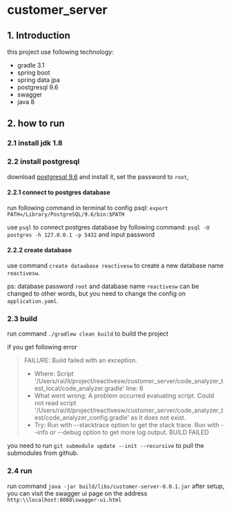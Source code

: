 # customer_server

## 1. Introduction
this project use following technology:
* gradle 3.1 
* spring boot 
* spring data jpa
* postgresql 9.6
* swagger
* java 8

## 2. how to run
### 2.1 install jdk 1.8

### 2.2 install postgresql 
download [postgresql 9.6](https://www.postgresql.org/) and install it, set the password to `root`,

#### 2.2.1 connect to postgres database
run following command in terminal to config psql:
`export PATH=/Library/PostgreSQL/9.6/bin:$PATH`

use `psql` to connect postgres database by following command:
`psql -U postgres -h 127.0.0.1 -p 5432`
and input password

#### 2.2.2 create database
use command `create dataabase reactivesw` to create a new database name `reactivesw`.

ps: database password `root` and database name `reactivesw` can be changed to other words,
but you need to change the config on `application.yaml`.

### 2.3 build 
run command `./gradlew clean build` to build the project

if you get following error
>FAILURE: Build failed with an exception.
>* Where:
Script '/Users/rai/it/project/reactivesw/customer_server/code_analyzer_test_local/code_analyzer.gradle' line: 6
>* What went wrong:
A problem occurred evaluating script.
> Could not read script '/Users/rai/it/project/reactivesw/customer_server/code_analyzer_test/code_analyzer_config.gradle' as it does not exist.
>* Try:
Run with --stacktrace option to get the stack trace. Run with --info or --debug option to get more log output.
>BUILD FAILED 

you need to run `git submodule update --init --recursive` to pull the submodules from github. 

### 2.4 run
run command `java -jar build/libs/customer-server-0.0.1.jar`
after setup, you can visit the swagger ui page on the address `http:\\localhost:8088\swagger-ui.html`